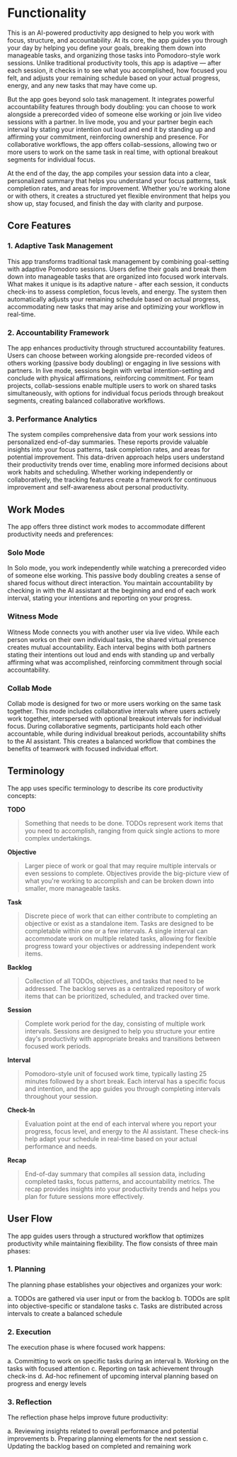 # Functionality

This is an AI-powered productivity app designed to help you work with focus, structure, and accountability. At its core, the app guides you through your day by helping you define your goals, breaking them down into manageable tasks, and organizing those tasks into Pomodoro-style work sessions. Unlike traditional productivity tools, this app is adaptive — after each session, it checks in to see what you accomplished, how focused you felt, and adjusts your remaining schedule based on your actual progress, energy, and any new tasks that may have come up.

But the app goes beyond solo task management. It integrates powerful accountability features through body doubling: you can choose to work alongside a prerecorded video of someone else working or join live video sessions with a partner. In live mode, you and your partner begin each interval by stating your intention out loud and end it by standing up and affirming your commitment, reinforcing ownership and presence. For collaborative workflows, the app offers collab-sessions, allowing two or more users to work on the same task in real time, with optional breakout segments for individual focus.

At the end of the day, the app compiles your session data into a clear, personalized summary that helps you understand your focus patterns, task completion rates, and areas for improvement. Whether you're working alone or with others, it creates a structured yet flexible environment that helps you show up, stay focused, and finish the day with clarity and purpose.

## Core Features

### 1. Adaptive Task Management

This app transforms traditional task management by combining goal-setting with adaptive Pomodoro sessions. Users define their goals and break them down into manageable tasks that are organized into focused work intervals. What makes it unique is its adaptive nature - after each session, it conducts check-ins to assess completion, focus levels, and energy. The system then automatically adjusts your remaining schedule based on actual progress, accommodating new tasks that may arise and optimizing your workflow in real-time.

### 2. Accountability Framework

The app enhances productivity through structured accountability features. Users can choose between working alongside pre-recorded videos of others working (passive body doubling) or engaging in live sessions with partners. In live mode, sessions begin with verbal intention-setting and conclude with physical affirmations, reinforcing commitment. For team projects, collab-sessions enable multiple users to work on shared tasks simultaneously, with options for individual focus periods through breakout segments, creating balanced collaborative workflows.

### 3. Performance Analytics

The system compiles comprehensive data from your work sessions into personalized end-of-day summaries. These reports provide valuable insights into your focus patterns, task completion rates, and areas for potential improvement. This data-driven approach helps users understand their productivity trends over time, enabling more informed decisions about work habits and scheduling. Whether working independently or collaboratively, the tracking features create a framework for continuous improvement and self-awareness about personal productivity.

## Work Modes

The app offers three distinct work modes to accommodate different productivity needs and preferences:

### Solo Mode

In Solo mode, you work independently while watching a prerecorded video of someone else working. This passive body doubling creates a sense of shared focus without direct interaction. You maintain accountability by checking in with the AI assistant at the beginning and end of each work interval, stating your intentions and reporting on your progress.

### Witness Mode

Witness Mode connects you with another user via live video. While each person works on their own individual tasks, the shared virtual presence creates mutual accountability. Each interval begins with both partners stating their intentions out loud and ends with standing up and verbally affirming what was accomplished, reinforcing commitment through social accountability.

### Collab Mode

Collab mode is designed for two or more users working on the same task together. This mode includes collaborative intervals where users actively work together, interspersed with optional breakout intervals for individual focus. During collaborative segments, participants hold each other accountable, while during individual breakout periods, accountability shifts to the AI assistant. This creates a balanced workflow that combines the benefits of teamwork with focused individual effort.

## Terminology

The app uses specific terminology to describe its core productivity concepts:

**TODO**

> Something that needs to be done. TODOs represent work items that you need to accomplish, ranging from quick single actions to more complex undertakings.

**Objective**

> Larger piece of work or goal that may require multiple intervals or even sessions to complete. Objectives provide the big-picture view of what you're working to accomplish and can be broken down into smaller, more manageable tasks.

**Task**

> Discrete piece of work that can either contribute to completing an objective or exist as a standalone item. Tasks are designed to be completable within one or a few intervals. A single interval can accommodate work on multiple related tasks, allowing for flexible progress toward your objectives or addressing independent work items.

**Backlog**

> Collection of all TODOs, objectives, and tasks that need to be addressed. The backlog serves as a centralized repository of work items that can be prioritized, scheduled, and tracked over time.

**Session**

> Complete work period for the day, consisting of multiple work intervals. Sessions are designed to help you structure your entire day's productivity with appropriate breaks and transitions between focused work periods.

**Interval**

> Pomodoro-style unit of focused work time, typically lasting 25 minutes followed by a short break. Each interval has a specific focus and intention, and the app guides you through completing intervals throughout your session.

**Check-In**

> Evaluation point at the end of each interval where you report your progress, focus level, and energy to the AI assistant. These check-ins help adapt your schedule in real-time based on your actual performance and needs.

**Recap**

> End-of-day summary that compiles all session data, including completed tasks, focus patterns, and accountability metrics. The recap provides insights into your productivity trends and helps you plan for future sessions more effectively.

## User Flow

The app guides users through a structured workflow that optimizes productivity while maintaining flexibility. The flow consists of three main phases:

### 1. Planning

The planning phase establishes your objectives and organizes your work:

a. TODOs are gathered via user input or from the backlog
b. TODOs are split into objective-specific or standalone tasks
c. Tasks are distributed across intervals to create a balanced schedule

### 2. Execution

The execution phase is where focused work happens:

a. Committing to work on specific tasks during an interval
b. Working on the tasks with focused attention
c. Reporting on task achievement through check-ins
d. Ad-hoc refinement of upcoming interval planning based on progress and energy levels

### 3. Reflection

The reflection phase helps improve future productivity:

a. Reviewing insights related to overall performance and potential improvements
b. Preparing planning elements for the next session
c. Updating the backlog based on completed and remaining work
